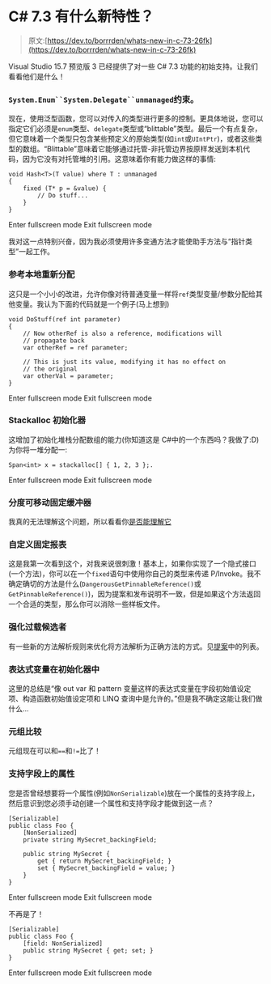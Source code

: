 # C# 7.3 有什么新特性？

> 原文:[https://dev.to/borrrden/whats-new-in-c-73-26fk](https://dev.to/borrrden/whats-new-in-c-73-26fk)

Visual Studio 15.7 预览版 3 已经提供了对一些 C# 7.3 功能的初始支持。让我们看看他们是什么！

### `System.Enum``System.Delegate``unmanaged`约束。

现在，使用泛型函数，您可以对传入的类型进行更多的控制。更具体地说，您可以指定它们必须是`enum`类型、`delegate`类型或“blittable”类型。最后一个有点复杂，但它意味着一个类型只包含某些预定义的原始类型(如`int`或`UIntPtr`)，或者这些类型的数组。“Blittable”意味着它能够通过托管-非托管边界按原样发送到本机代码，因为它没有对托管堆的引用。这意味着你有能力做这样的事情:

```
void Hash<T>(T value) where T : unmanaged
{
    fixed (T* p = &value) { 
        // Do stuff...
    }
} 
```

Enter fullscreen mode Exit fullscreen mode

我对这一点特别兴奋，因为我必须使用许多变通方法才能使助手方法与“指针类型”一起工作。

### 参考本地重新分配

这只是一个小小的改进，允许你像对待普通变量一样将`ref`类型变量/参数分配给其他变量。我认为下面的代码就是一个例子(马上想到)

```
void DoStuff(ref int parameter)
{
    // Now otherRef is also a reference, modifications will 
    // propagate back
    var otherRef = ref parameter;

    // This is just its value, modifying it has no effect on 
    // the original
    var otherVal = parameter;
} 
```

Enter fullscreen mode Exit fullscreen mode

### Stackalloc 初始化器

这增加了初始化堆栈分配数组的能力(你知道这是 C#中的一个东西吗？我做了:D)为你将一堆分配一:

```
Span<int> x = stackalloc[] { 1, 2, 3 };. 
```

Enter fullscreen mode Exit fullscreen mode

### 分度可移动固定缓冲器

我真的无法理解这个问题，所以看看你[是否能理解它](https://github.com/dotnet/csharplang/blob/master/proposals/csharp-7.3/indexing-movable-fixed-fields.md)

### 自定义固定报表

这是我第一次看到这个，对我来说很刺激！基本上，如果你实现了一个隐式接口(一个方法)，你可以在一个`fixed`语句中使用你自己的类型来传递 P/Invoke。我不确定确切的方法是什么(`DangerousGetPinnableReference()`或`GetPinnableReference()`)，因为提案和发布说明不一致，但是如果这个方法返回一个合适的类型，那么你可以消除一些样板文件。

### 强化过载候选者

有一些新的方法解析规则来优化将方法解析为正确方法的方式。见[提案](https://github.com/dotnet/csharplang/blob/master/proposals/csharp-7.3/improved-overload-candidates.md)中的列表。

### 表达式变量在初始化器中

这里的总结是“像 out var 和 pattern 变量这样的表达式变量在字段初始值设定项、构造函数初始值设定项和 LINQ 查询中是允许的。”但是我不确定这能让我们做什么...

### 元组比较

元组现在可以和`==`和`!=`比了！

### 支持字段上的属性

您是否曾经想要将一个属性(例如`NonSerializable`)放在一个属性的支持字段上，然后意识到您必须手动创建一个属性和支持字段才能做到这一点？

```
[Serializable]
public class Foo {
    [NonSerialized]
    private string MySecret_backingField;

    public string MySecret {
        get { return MySecret_backingField; }
        set { MySecret_backingField = value; }
    }
} 
```

Enter fullscreen mode Exit fullscreen mode

不再是了！

```
[Serializable]
public class Foo {
    [field: NonSerialized]
    public string MySecret { get; set; }
} 
```

Enter fullscreen mode Exit fullscreen mode